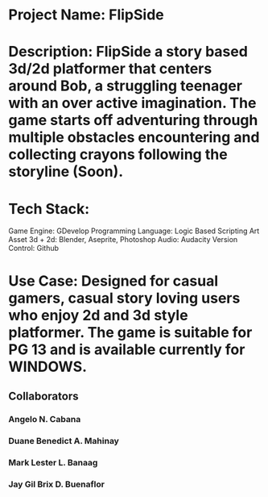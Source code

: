# Project Name: FlipSide

# Description: FlipSide a story based 3d/2d platformer that centers around Bob, a struggling teenager with an over active imagination. The game starts off adventuring through multiple obstacles encountering and collecting crayons following the storyline (Soon). 

# Tech Stack: 
Game Engine: GDevelop
Programming Language: Logic Based Scripting
Art Asset 3d + 2d: Blender, Aseprite, Photoshop
Audio: Audacity
Version Control: Github

# Use Case: Designed for casual gamers, casual story loving users who enjoy 2d and 3d style platformer. The game is suitable for PG 13 and is available currently for WINDOWS.


## Collaborators
### Angelo N. Cabana
### Duane Benedict A. Mahinay
### Mark Lester L. Banaag
### Jay Gil Brix D. Buenaflor
